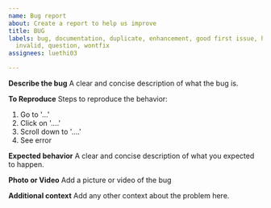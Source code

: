 ```yaml
---
name: Bug report
about: Create a report to help us improve
title: BUG
labels: bug, documentation, duplicate, enhancement, good first issue, help wanted,
  invalid, question, wontfix
assignees: luethi03

---
```


**Describe the bug**
A clear and concise description of what the bug is.

**To Reproduce**
Steps to reproduce the behavior:
1. Go to '...'
2. Click on '....'
3. Scroll down to '....'
4. See error

**Expected behavior**
A clear and concise description of what you expected to happen.

**Photo or Video**
Add a picture or video of the bug

**Additional context**
Add any other context about the problem here.
